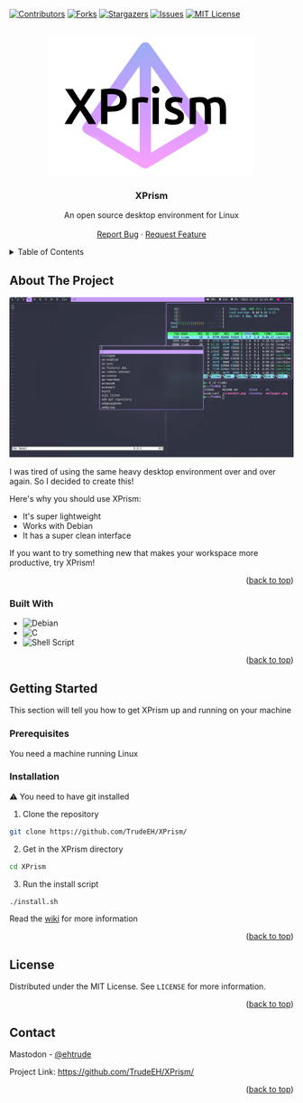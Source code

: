 <a name="readme-top"></a>

[![Contributors][contributors-shield]][contributors-url]
[![Forks][forks-shield]][forks-url]
[![Stargazers][stars-shield]][stars-url]
[![Issues][issues-shield]][issues-url]
[![MIT License][license-shield]][license-url]

<!-- PROJECT LOGO -->
<br />
<div align="center">
  <a href="https://github.com/TrudeEH/XPrism">
    <img src="XPrism.png" alt="Logo" width="366" height="246">
  </a>

  <h3 align="center">XPrism</h3>

  <p align="center">
    An open source desktop environment for Linux
    <br />
    <br />
    <a href="https://github.com/TrudeEH/XPrism/issues">Report Bug</a>
    ·
    <a href="https://github.com/TrudeEH/XPrism/issues">Request Feature</a>
  </p>
</div>

<!-- TABLE OF CONTENTS -->
<details>
  <summary>Table of Contents</summary>
  <ol>
    <li>
      <a href="#about-the-project">About The Project</a>
      <ul>
        <li><a href="#built-with">Built With</a></li>
      </ul>
    </li>
    <li>
      <a href="#getting-started">Getting Started</a>
      <ul>
        <li><a href="#prerequisites">Prerequisites</a></li>
        <li><a href="#installation">Installation</a></li>
      </ul>
    </li>
    <li><a href="#license">License</a></li>
    <li><a href="#contact">Contact</a></li>
  </ol>
</details>



<!-- ABOUT THE PROJECT -->
## About The Project

![XPrism Screen Shot][product-screenshot]

I was tired of using the same heavy desktop environment over and over again. So I decided to create this!

Here's why you should use XPrism:
* It's super lightweight
* Works with Debian
* It has a super clean interface

If you want to try something new that makes your workspace more productive, try XPrism!

<p align="right">(<a href="#readme-top">back to top</a>)</p>

### Built With

* ![Debian](https://img.shields.io/badge/Debian-D70A53?style=for-the-badge&logo=debian&logoColor=white)
* ![C](https://img.shields.io/badge/c-%2300599C.svg?style=for-the-badge&logo=c&logoColor=white)
* ![Shell Script](https://img.shields.io/badge/shell_script-%23121011.svg?style=for-the-badge&logo=gnu-bash&logoColor=white)

<p align="right">(<a href="#readme-top">back to top</a>)</p>



<!-- GETTING STARTED -->
## Getting Started

This section will tell you how to get XPrism up and running on your machine

### Prerequisites

You need a machine running Linux

### Installation

:warning: You need to have git installed
1. Clone the repository
```sh
git clone https://github.com/TrudeEH/XPrism/
```
2. Get in the XPrism directory
```sh
cd XPrism
```
3. Run the install script
```sh
./install.sh
```

Read the [wiki](https://github.com/TrudeEH/XPrism/wiki/Home) for more information

<p align="right">(<a href="#readme-top">back to top</a>)</p>



<!-- LICENSE -->
## License

Distributed under the MIT License. See `LICENSE` for more information.

<p align="right">(<a href="#readme-top">back to top</a>)</p>


<!-- CONTACT -->
## Contact

Mastodon - [@ehtrude](https://techhub.social/@ehtrude)

Project Link: https://github.com/TrudeEH/XPrism/

<p align="right">(<a href="#readme-top">back to top</a>)</p>


[contributors-shield]: https://img.shields.io/github/contributors/TrudeEH/XPrism.svg?style=for-the-badge
[contributors-url]: https://github.com/TrudeEH/XPrism/graphs/contributors
[forks-shield]: https://img.shields.io/github/forks/TrudeEH/XPrism.svg?style=for-the-badge
[forks-url]: https://github.com/TrudeEH/XPrism/network/members
[stars-shield]: https://img.shields.io/github/stars/TrudeEH/XPrism.svg?style=for-the-badge
[stars-url]: https://github.com/TrudeEH/XPrism/stargazers
[issues-shield]: https://img.shields.io/github/issues/TrudeEH/XPrism.svg?style=for-the-badge
[issues-url]: https://github.com/TrudeEH/XPrism/issues
[license-shield]: https://img.shields.io/github/license/TrudeEH/XPrism.svg?style=for-the-badge
[license-url]: https://github.com/TrudeEH/XPrism/blob/main/LICENSE
[product-screenshot]: https://github.com/TrudeEH/XPrism/blob/main/screenshot.png
